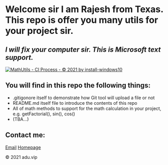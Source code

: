 # Welcome sir I am Rajesh from Texas. This repo is offer you many utils for your project sir.
## _I will fix your computer sir. This is Microsoft text support._

[![MathUtils - CI Process - © 2021 by install-windows10](https://github.com/install-windows10/math-utils/actions/workflows/mathutils-ci.yml/badge.svg)](https://github.com/install-windows10/math-utils/actions/workflows/mathutils-ci.yml)

## You will find in this repo the following things:
* .gitigonore itself to demonstrate how Git tool will upload a file or not
* README.md itself file to introduce the contents of this repo
* All of math methods to support for the math calculation in your project,
e.g. getFactorial(), sin(), cos()
* (TBA...)

## Contact me:
[Email](dpo@ea.com)  [Homepage](https://microsoft.com)


© 2021 adu.vip

